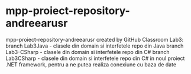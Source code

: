 # mpp-proiect-repository-andreearusr
mpp-proiect-repository-andreearusr created by GitHub Classroom
Lab3:
branch Lab3Java - clasele din domain si interfetele repo din Java
branch Lab3-CSharp - clasele din domain si interfetele repo din C#
branch Lab3CSharp - clasele din domain si interfetele repo din C# in noul proiect .NET framework, pentru a ne putea realiza conexiune cu baza de date
